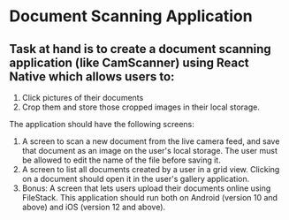 
# Document Scanning Application

## Task at hand is to create a document scanning application (like CamScanner) using React Native which allows users to:
1. Click pictures of their documents
2. Crop them and store those cropped images in their local storage.

The application should have the following screens:
1. A screen to scan a new document from the live camera feed, and save that document as an image on the user's local storage. The user must be allowed to edit
the name of the file before saving it.
2. A screen to list all documents created by a user in a grid view. Clicking on a document should open it in the user's gallery application.
3. Bonus: A screen that lets users upload their documents online using FileStack.
This application should run both on Android (version 10 and above) and iOS (version 12 and
above).
